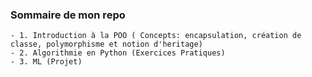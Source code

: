  ### Sommaire de mon repo

    - 1. Introduction à la POO ( Concepts: encapsulation, création de classe, polymorphisme et notion d'heritage)
    - 2. Algorithmie en Python (Exercices Pratiques)
    - 3. ML (Projet)
